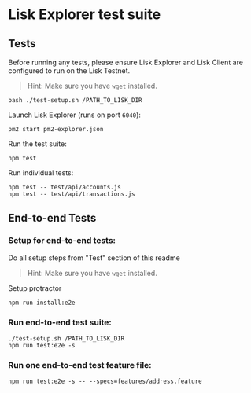 # Lisk Explorer test suite

## Tests

Before running any tests, please ensure Lisk Explorer and Lisk Client are configured to run on the Lisk Testnet.

> Hint: Make sure you have `wget` installed.

```
bash ./test-setup.sh /PATH_TO_LISK_DIR
```

Launch Lisk Explorer (runs on port `6040`):

```
pm2 start pm2-explorer.json
```

Run the test suite:

```
npm test
```

Run individual tests:

```
npm test -- test/api/accounts.js
npm test -- test/api/transactions.js
```

## End-to-end Tests

### Setup for end-to-end tests:

Do all setup steps from "Test" section of this readme

> Hint: Make sure you have `wget` installed.

Setup protractor

```
npm run install:e2e
```

### Run end-to-end test suite:

```
./test-setup.sh /PATH_TO_LISK_DIR
npm run test:e2e -s
```

### Run one end-to-end test feature file:

```
npm run test:e2e -s -- --specs=features/address.feature
```